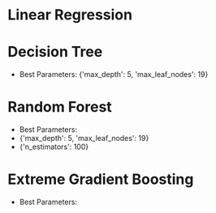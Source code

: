 # Linear Regression

# Decision Tree
* Best Parameters:
{'max_depth': 5, 'max_leaf_nodes': 19}


# Random Forest
* Best Parameters:
* {'max_depth': 5, 'max_leaf_nodes': 19}
* {'n_estimators': 100}

# Extreme Gradient Boosting
* Best Parameters:
